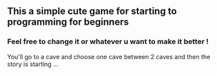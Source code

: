 ## This a simple cute game for starting to programming for beginners 
### Feel free to change it or whatever u want to make it better !
You'll go to a cave and choose one cave between 2 caves and then the story is starting ...
